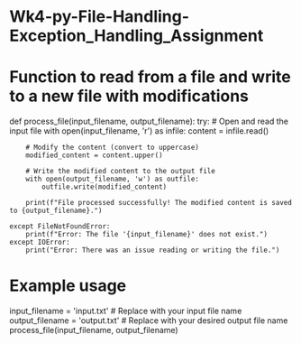 # Wk4-py-File-Handling-Exception_Handling_Assignment

# Function to read from a file and write to a new file with modifications
def process_file(input_filename, output_filename):
    try:
        # Open and read the input file
        with open(input_filename, 'r') as infile:
            content = infile.read()

        # Modify the content (convert to uppercase)
        modified_content = content.upper()

        # Write the modified content to the output file
        with open(output_filename, 'w') as outfile:
            outfile.write(modified_content)
        
        print(f"File processed successfully! The modified content is saved to {output_filename}.")
    
    except FileNotFoundError:
        print(f"Error: The file '{input_filename}' does not exist.")
    except IOError:
        print("Error: There was an issue reading or writing the file.")

# Example usage
input_filename = 'input.txt'  # Replace with your input file name
output_filename = 'output.txt'  # Replace with your desired output file name
process_file(input_filename, output_filename)
